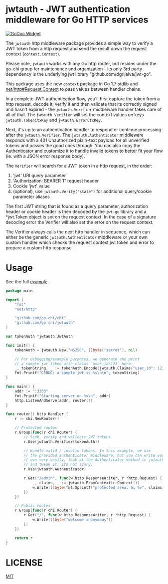 jwtauth - JWT authentication middleware for Go HTTP services
============================================================
[![GoDoc Widget]][GoDoc]

The `jwtauth` http middleware package provides a simple way to verify a JWT token
from a http request and send the result down the request context (`context.Context`).

Please note, `jwtauth` works with any Go http router, but resides under the go-chi group
for maintenance and organization - its only 3rd party dependency is the underlying jwt library
"github.com/dgrijalva/jwt-go".

This package uses the new `context` package in Go 1.7 stdlib and [net/http#Request.Context](https://golang.org/pkg/net/http/#Request.Context) to pass values between handler chains.

In a complete JWT-authentication flow, you'll first capture the token from a http
request, decode it, verify it and then validate that its correctly signed and hasn't
expired - the `jwtauth.Verifier` middleware handler takes care of all of that. The 
`jwtauth.Verifier` will set the context values on keys `jwtauth.TokenCtxKey` and
`jwtauth.ErrorCtxKey`.

Next, it's up to an authentication handler to respond or continue processing after the 
`jwtauth.Verifier`. The `jwtauth.Authenticator` middleware responds with a 401 Unauthorized
plain-text payload for all unverified tokens and passes the good ones through. You can
also copy the Authenticator and customize it to handle invalid tokens to better fit
your flow (ie. with a JSON error response body).

The `Verifier` will search for a JWT token in a http request, in the order:

1. 'jwt' URI query parameter
2. 'Authorization: BEARER T' request header
3. Cookie 'jwt' value
4. (optional), use `jwtauth.Verify("state")` for additional query/cookie parameter aliases

The first JWT string that is found as a query parameter, authorization header
or cookie header is then decoded by the `jwt-go` library and a *jwt.Token
object is set on the request context. In the case of a signature decoding error
the Verifier will also set the error on the request context.

The Verifier always calls the next http handler in sequence, which can either
be the generic `jwtauth.Authenticator` middleware or your own custom handler
which checks the request context jwt token and error to prepare a custom
http response.

# Usage

See the full [example](https://github.com/go-chi/jwtauth/blob/master/_example/main.go).

```go
package main

import (
	"fmt"
	"net/http"

	"github.com/go-chi/chi"
	"github.com/go-chi/jwtauth"
)

var tokenAuth *jwtauth.JwtAuth

func init() {
	tokenAuth = jwtauth.New("HS256", []byte("secret"), nil)

	// For debugging/example purposes, we generate and print
	// a sample jwt token with claims `user_id:123` here:
	_, tokenString, _ := tokenAuth.Encode(jwtauth.Claims{"user_id": 123})
	fmt.Printf("DEBUG: a sample jwt is %s\n\n", tokenString)
}

func main() {
	addr := ":3333"
	fmt.Printf("Starting server on %v\n", addr)
	http.ListenAndServe(addr, router())
}

func router() http.Handler {
	r := chi.NewRouter()

	// Protected routes
	r.Group(func(r chi.Router) {
		// Seek, verify and validate JWT tokens
		r.Use(jwtauth.Verifier(tokenAuth))

		// Handle valid / invalid tokens. In this example, we use
		// the provided authenticator middleware, but you can write your
		// own very easily, look at the Authenticator method in jwtauth.go
		// and tweak it, its not scary.
		r.Use(jwtauth.Authenticator)

		r.Get("/admin", func(w http.ResponseWriter, r *http.Request) {
			_, claims, _ := jwtauth.FromContext(r.Context())
			w.Write([]byte(fmt.Sprintf("protected area. hi %v", claims["user_id"])))
		})
	})

	// Public routes
	r.Group(func(r chi.Router) {
		r.Get("/", func(w http.ResponseWriter, r *http.Request) {
			w.Write([]byte("welcome anonymous"))
		})
	})

	return r
}
```

# LICENSE

[MIT](/LICENSE)

[GoDoc]: https://godoc.org/github.com/go-chi/jwtauth
[GoDoc Widget]: https://godoc.org/github.com/go-chi/jwtauth?status.svg
